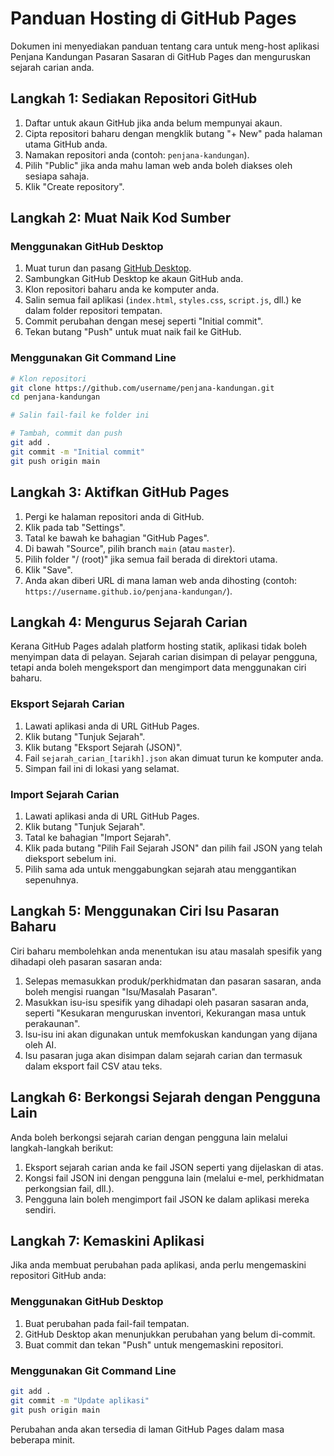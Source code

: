 # Panduan Hosting di GitHub Pages

Dokumen ini menyediakan panduan tentang cara untuk meng-host aplikasi Penjana Kandungan Pasaran Sasaran di GitHub Pages dan menguruskan sejarah carian anda.

## Langkah 1: Sediakan Repositori GitHub

1. Daftar untuk akaun GitHub jika anda belum mempunyai akaun.
2. Cipta repositori baharu dengan mengklik butang "+ New" pada halaman utama GitHub anda.
3. Namakan repositori anda (contoh: `penjana-kandungan`).
4. Pilih "Public" jika anda mahu laman web anda boleh diakses oleh sesiapa sahaja.
5. Klik "Create repository".

## Langkah 2: Muat Naik Kod Sumber

### Menggunakan GitHub Desktop

1. Muat turun dan pasang [GitHub Desktop](https://desktop.github.com/).
2. Sambungkan GitHub Desktop ke akaun GitHub anda.
3. Klon repositori baharu anda ke komputer anda.
4. Salin semua fail aplikasi (`index.html`, `styles.css`, `script.js`, dll.) ke dalam folder repositori tempatan.
5. Commit perubahan dengan mesej seperti "Initial commit".
6. Tekan butang "Push" untuk muat naik fail ke GitHub.

### Menggunakan Git Command Line

```bash
# Klon repositori
git clone https://github.com/username/penjana-kandungan.git
cd penjana-kandungan

# Salin fail-fail ke folder ini

# Tambah, commit dan push
git add .
git commit -m "Initial commit"
git push origin main
```

## Langkah 3: Aktifkan GitHub Pages

1. Pergi ke halaman repositori anda di GitHub.
2. Klik pada tab "Settings".
3. Tatal ke bawah ke bahagian "GitHub Pages".
4. Di bawah "Source", pilih branch `main` (atau `master`).
5. Pilih folder "/ (root)" jika semua fail berada di direktori utama.
6. Klik "Save".
7. Anda akan diberi URL di mana laman web anda dihosting (contoh: `https://username.github.io/penjana-kandungan/`).

## Langkah 4: Mengurus Sejarah Carian

Kerana GitHub Pages adalah platform hosting statik, aplikasi tidak boleh menyimpan data di pelayan. Sejarah carian disimpan di pelayar pengguna, tetapi anda boleh mengeksport dan mengimport data menggunakan ciri baharu.

### Eksport Sejarah Carian

1. Lawati aplikasi anda di URL GitHub Pages.
2. Klik butang "Tunjuk Sejarah".
3. Klik butang "Eksport Sejarah (JSON)".
4. Fail `sejarah_carian_[tarikh].json` akan dimuat turun ke komputer anda.
5. Simpan fail ini di lokasi yang selamat.

### Import Sejarah Carian

1. Lawati aplikasi anda di URL GitHub Pages.
2. Klik butang "Tunjuk Sejarah".
3. Tatal ke bahagian "Import Sejarah".
4. Klik pada butang "Pilih Fail Sejarah JSON" dan pilih fail JSON yang telah dieksport sebelum ini.
5. Pilih sama ada untuk menggabungkan sejarah atau menggantikan sepenuhnya.

## Langkah 5: Menggunakan Ciri Isu Pasaran Baharu

Ciri baharu membolehkan anda menentukan isu atau masalah spesifik yang dihadapi oleh pasaran sasaran anda:

1. Selepas memasukkan produk/perkhidmatan dan pasaran sasaran, anda boleh mengisi ruangan "Isu/Masalah Pasaran".
2. Masukkan isu-isu spesifik yang dihadapi oleh pasaran sasaran anda, seperti "Kesukaran menguruskan inventori, Kekurangan masa untuk perakaunan".
3. Isu-isu ini akan digunakan untuk memfokuskan kandungan yang dijana oleh AI.
4. Isu pasaran juga akan disimpan dalam sejarah carian dan termasuk dalam eksport fail CSV atau teks.

## Langkah 6: Berkongsi Sejarah dengan Pengguna Lain

Anda boleh berkongsi sejarah carian dengan pengguna lain melalui langkah-langkah berikut:

1. Eksport sejarah carian anda ke fail JSON seperti yang dijelaskan di atas.
2. Kongsi fail JSON ini dengan pengguna lain (melalui e-mel, perkhidmatan perkongsian fail, dll.).
3. Pengguna lain boleh mengimport fail JSON ke dalam aplikasi mereka sendiri.

## Langkah 7: Kemaskini Aplikasi

Jika anda membuat perubahan pada aplikasi, anda perlu mengemaskini repositori GitHub anda:

### Menggunakan GitHub Desktop

1. Buat perubahan pada fail-fail tempatan.
2. GitHub Desktop akan menunjukkan perubahan yang belum di-commit.
3. Buat commit dan tekan "Push" untuk mengemaskini repositori.

### Menggunakan Git Command Line

```bash
git add .
git commit -m "Update aplikasi"
git push origin main
```

Perubahan anda akan tersedia di laman GitHub Pages dalam masa beberapa minit. 